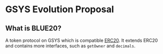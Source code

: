 # GSYS Evolution Proposal

## What is BLUE20?

A token protocol on GSYS which is compatible [ERC20](https://eips.ethereum.org/EIPS/eip-20). It extends ERC20 and contains more interfaces, such as `getOwner` and `decimals`.
